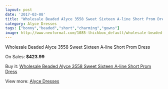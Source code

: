 ```yaml
---
layout: post
date: '2017-03-08'
title: "Wholesale Beaded Alyce 3558 Sweet Sixteen A-line Short Prom Dress"
category: Alyce Dresses
tags: ["bonny","beaded","short","charming","gowns"]
image: http://www.neoformal.com/1085-thickbox_default/wholesale-beaded-alyce-3558-sweet-sixteen-a-line-short-prom-dress.jpg
---
```

Wholesale Beaded Alyce 3558 Sweet Sixteen A-line Short Prom Dress

On Sales: **$423.99**
<a href="https://www.neoformal.com/en/alyce-dresses/395-wholesale-beaded-alyce-3558-sweet-sixteen-a-line-short-prom-dress.html"><amp-img layout="responsive" width="600" height="600" src="//www.neoformal.com/1085-thickbox_default/wholesale-beaded-alyce-3558-sweet-sixteen-a-line-short-prom-dress.jpg" alt="Wholesale Beaded Alyce 3558 Sweet Sixteen A-line Short Prom Dress 0" /></a>
<a href="https://www.neoformal.com/en/alyce-dresses/395-wholesale-beaded-alyce-3558-sweet-sixteen-a-line-short-prom-dress.html"><amp-img layout="responsive" width="600" height="600" src="//www.neoformal.com/1086-thickbox_default/wholesale-beaded-alyce-3558-sweet-sixteen-a-line-short-prom-dress.jpg" alt="Wholesale Beaded Alyce 3558 Sweet Sixteen A-line Short Prom Dress 1" /></a>
<a href="https://www.neoformal.com/en/alyce-dresses/395-wholesale-beaded-alyce-3558-sweet-sixteen-a-line-short-prom-dress.html"><amp-img layout="responsive" width="600" height="600" src="//www.neoformal.com/1087-thickbox_default/wholesale-beaded-alyce-3558-sweet-sixteen-a-line-short-prom-dress.jpg" alt="Wholesale Beaded Alyce 3558 Sweet Sixteen A-line Short Prom Dress 2" /></a>

Buy it: [Wholesale Beaded Alyce 3558 Sweet Sixteen A-line Short Prom Dress](https://www.neoformal.com/en/alyce-dresses/395-wholesale-beaded-alyce-3558-sweet-sixteen-a-line-short-prom-dress.html "Wholesale Beaded Alyce 3558 Sweet Sixteen A-line Short Prom Dress")

View more: [Alyce Dresses](https://www.neoformal.com/en/3-alyce-dresses "Alyce Dresses")